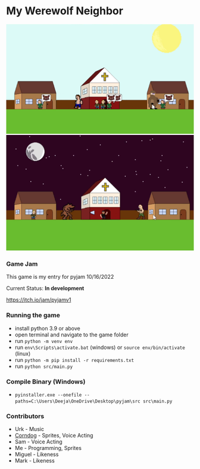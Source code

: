 # My Werewolf Neighbor

<img src="teaser_day.png" width="640px">
<img src="teaser_night.png" width="640px">

### Game Jam

This game is my entry for pyjam 10/16/2022

Current Status: **In development**

https://itch.io/jam/pyjamv1

### Running the game

- install python 3.9 or above
- open terminal and navigate to the game folder
- run `python -m venv env`
- run `env\Scripts\activate.bat` (windows) or `source env/bin/activate` (linux)
- run `python -m pip install -r requirements.txt`
- run `python src/main.py`

### Compile Binary (Windows)

- `pyinstaller.exe --onefile --paths=C:\Users\Deeja\OneDrive\Desktop\pyjam\src src\main.py`

### Contributors

- Urk - Music
- [Corndog](https://www.instagram.com/condor__k/) - Sprites, Voice Acting
- Sam - Voice Acting
- Me - Programming, Sprites
- Miguel - Likeness
- Mark - Likeness
